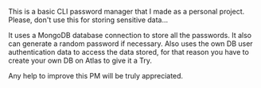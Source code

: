 This is a basic CLI password manager that I made as a personal project. Please, don't use this for storing sensitive data...

It uses a MongoDB database connection to store all the passwords. It also can generate a random password if necessary. Also uses the own DB user authentication data to access the data stored, for that reason you have to create your own DB on Atlas to give it a Try. 

Any help to improve this PM will be truly appreciated. 